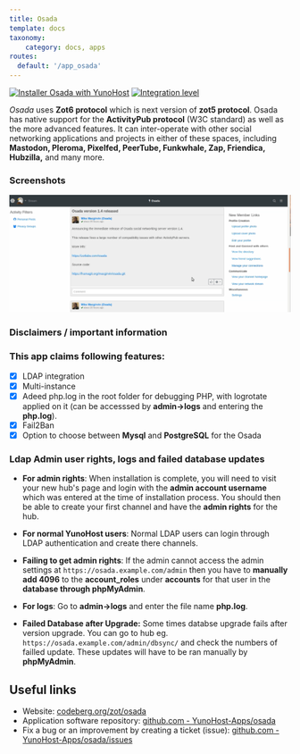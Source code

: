 ```yaml
---
title: Osada
template: docs
taxonomy:
    category: docs, apps
routes:
  default: '/app_osada'
---
```


[![Installer Osada with YunoHost](https://install-app.yunohost.org/install-with-yunohost.svg)](https://install-app.yunohost.org/?app=osada) [![Integration level](https://dash.yunohost.org/integration/osada.svg)](https://dash.yunohost.org/appci/app/osada)

*Osada* uses **Zot6 protocol** which is next version of **zot5 protocol**. Osada has native support for the **ActivityPub protocol** (W3C standard) as well as the more advanced features. It can inter-operate with other social networking applications and projects in either of these spaces, including **Mastodon, Pleroma, Pixelfed, PeerTube, Funkwhale, Zap, Friendica, Hubzilla,** and many more.

### Screenshots

![Screenshot of Osada](https://github.com/YunoHost-Apps/osada_ynh/blob/master/doc/screenshots/comment_on_posts.gif)

### Disclaimers / important information

### This app claims following features:
- [X] LDAP integration
- [X] Multi-instance
- [X] Adeed php.log in the root folder for debugging PHP, with logrotate applied on it (can be accesssed by **admin->logs** and entering the **php.log**).
- [X] Fail2Ban
- [X] Option to choose between **Mysql** and **PostgreSQL** for the Osada

### Ldap Admin user rights, logs and failed database updates

- **For admin rights**: When installation is complete, you will need to visit your new hub's page and login with the **admin account username** which was entered at the time of installation process. You should then be able to create your first channel and have the **admin rights** for the hub.

- **For normal YunoHost users**: Normal LDAP users can login through LDAP authentication and create there channels.

- **Failing to get admin rights**: If the admin cannot access the admin settings at `https://osada.example.com/admin` then you have to **manually add 4096** to the **account_roles** under **accounts** for that user in the **database through phpMyAdmin**.

- **For logs**: Go to **admin->logs** and enter the file name **php.log**.

- **Failed Database after Upgrade:** Some times databse upgrade fails after version upgrade. You can go to hub eg. `https://osada.example.com/admin/dbsync/` and check the numbers of failled update. These updates will have to be ran manually by **phpMyAdmin**.

## Useful links

+ Website: [codeberg.org/zot/osada](https://codeberg.org/zot/osada)
+ Application software repository: [github.com - YunoHost-Apps/osada](https://github.com/YunoHost-Apps/osada_ynh)
+ Fix a bug or an improvement by creating a ticket (issue): [github.com - YunoHost-Apps/osada/issues](https://github.com/YunoHost-Apps/osada_ynh/issues)
